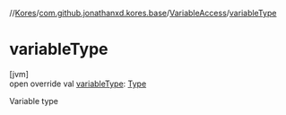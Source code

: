 //[Kores](../../../index.md)/[com.github.jonathanxd.kores.base](../index.md)/[VariableAccess](index.md)/[variableType](variable-type.md)

# variableType

[jvm]\
open override val [variableType](variable-type.md): [Type](https://docs.oracle.com/javase/8/docs/api/java/lang/reflect/Type.html)

Variable type

